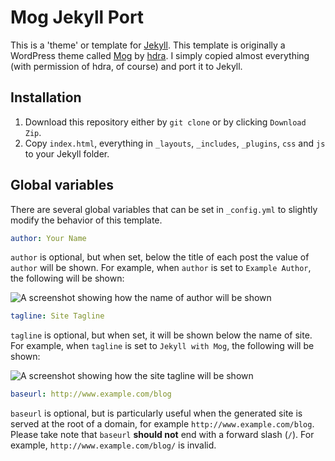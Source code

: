 # Mog Jekyll Port
This is a 'theme' or template for [Jekyll](http://jekyllrb.com/ "Jekyll"). This template is originally a WordPress theme called [Mog](http://wordpress.org/themes/mog) by [hdra](https://github.com/hdra). I simply copied almost everything (with permission of hdra, of course) and port it to Jekyll.

## Installation
1. Download this repository either by `git clone` or by clicking `Download Zip`.
2. Copy `index.html`, everything in `_layouts`, `_includes`, `_plugins`, `css` and `js` to your Jekyll folder.

## Global variables
There are several global variables that can be set in `_config.yml` to slightly modify the behavior of this template.

```yaml
author: Your Name
```
`author` is optional, but when set, below the title of each post the value of `author` will be shown. For example, when `author` is set to `Example Author`, the following will be shown:

![A screenshot showing how the name of author will be shown](https://monosnap.com/image/mRqIuP3Lgjyz37lypfmUq7shN.png)

```yaml
tagline: Site Tagline
```
`tagline` is optional, but when set, it will be shown below the name of site. For example, when `tagline` is set to `Jekyll with Mog`, the following will be shown:

![A screenshot showing how the site tagline will be shown](https://monosnap.com/image/ouiI35iJdkl26eRAgvfQ37T7S.png)

```yaml
baseurl: http://www.example.com/blog
```
`baseurl` is optional, but is particularly useful when the generated site is served at the root of a domain, for example `http://www.example.com/blog`. Please take note that `baseurl` __should not__ end with a forward slash (`/`). For example, `http://www.example.com/blog/` is invalid.